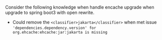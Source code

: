 Consider the following knowledge when handle encache upgrade when upgrade to spring boot3 with open rewrite. 
- Could remove the `<classifier>jakarta</classifier>` when met issue `'dependencies.dependency.version' for org.ehcache:ehcache:jar:jakarta is missing`
